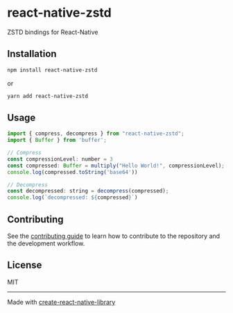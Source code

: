 # react-native-zstd
ZSTD bindings for React-Native
## Installation

```sh
npm install react-native-zstd
```
or
```sh
yarn add react-native-zstd
```

## Usage

```js
import { compress, decompress } from "react-native-zstd";
import { Buffer } from 'buffer';

// Compress
const compressionLevel: number = 3
const compressed: Buffer = multiply("Hello World!", compressionLevel);
console.log(compressed.toString('base64'))

// Decompress
const decompressed: string = decompress(compressed);
console.log(`decompressed: ${compressed}`)

```

## Contributing

See the [contributing guide](CONTRIBUTING.md) to learn how to contribute to the repository and the development workflow.

## License

MIT

---

Made with [create-react-native-library](https://github.com/callstack/react-native-builder-bob)
